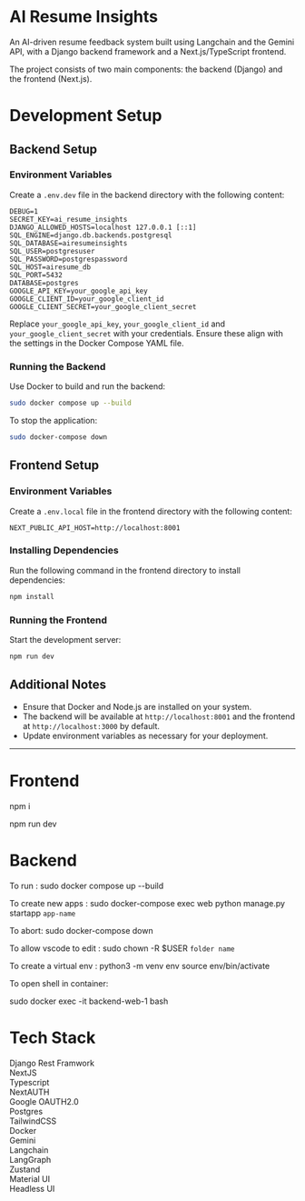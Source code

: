 # AI Resume Insights

An AI-driven resume feedback system built using Langchain and the Gemini API, with a Django backend framework and a Next.js/TypeScript frontend.

The project consists of two main components: the backend (Django) and the frontend (Next.js).

# Development Setup

## Backend Setup

### Environment Variables

Create a `.env.dev` file in the backend directory with the following content:

```
DEBUG=1
SECRET_KEY=ai_resume_insights
DJANGO_ALLOWED_HOSTS=localhost 127.0.0.1 [::1]
SQL_ENGINE=django.db.backends.postgresql
SQL_DATABASE=airesumeinsights
SQL_USER=postgresuser
SQL_PASSWORD=postgrespassword
SQL_HOST=airesume_db
SQL_PORT=5432
DATABASE=postgres
GOOGLE_API_KEY=your_google_api_key
GOOGLE_CLIENT_ID=your_google_client_id
GOOGLE_CLIENT_SECRET=your_google_client_secret
```

Replace `your_google_api_key`, `your_google_client_id` and `your_google_client_secret` with your credentials.
Ensure these align with the settings in the Docker Compose YAML file.

### Running the Backend

Use Docker to build and run the backend:

```bash
sudo docker compose up --build
```

To stop the application:

```bash
sudo docker-compose down
```

## Frontend Setup

### Environment Variables

Create a `.env.local` file in the frontend directory with the following content:

```
NEXT_PUBLIC_API_HOST=http://localhost:8001
```

### Installing Dependencies

Run the following command in the frontend directory to install dependencies:

```bash
npm install
```

### Running the Frontend

Start the development server:

```bash
npm run dev
```

## Additional Notes

- Ensure that Docker and Node.js are installed on your system.
- The backend will be available at `http://localhost:8001` and the frontend at `http://localhost:3000` by default.
- Update environment variables as necessary for your deployment.

---

# Frontend

npm i

npm run dev

# Backend

To run : sudo docker compose up --build

To create new apps : sudo docker-compose exec
web python manage.py startapp `app-name`

To abort: sudo docker-compose down

To allow vscode to edit : sudo chown -R $USER `folder name`

To create a virtual env :
python3 -m venv env
source env/bin/activate

To open shell in container:

sudo docker exec -it backend-web-1 bash

# Tech Stack

Django Rest Framwork \
NextJS \
Typescript \
NextAUTH \
Google OAUTH2.0 \
Postgres \
TailwindCSS \
Docker \
Gemini \
Langchain \
LangGraph \
Zustand \
Material UI \
Headless UI
